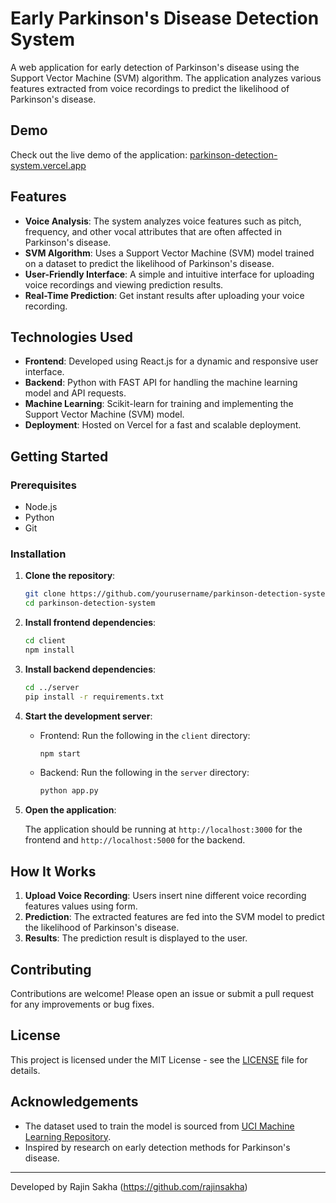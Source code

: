 # Early Parkinson's Disease Detection System

A web application for early detection of Parkinson's disease using the Support Vector Machine (SVM) algorithm. The application analyzes various features extracted from voice recordings to predict the likelihood of Parkinson's disease.

## Demo

Check out the live demo of the application: [parkinson-detection-system.vercel.app](https://parkinson-detection-system.vercel.app)

## Features

- **Voice Analysis**: The system analyzes voice features such as pitch, frequency, and other vocal attributes that are often affected in Parkinson's disease.
- **SVM Algorithm**: Uses a Support Vector Machine (SVM) model trained on a dataset to predict the likelihood of Parkinson's disease.
- **User-Friendly Interface**: A simple and intuitive interface for uploading voice recordings and viewing prediction results.
- **Real-Time Prediction**: Get instant results after uploading your voice recording.

## Technologies Used

- **Frontend**: Developed using React.js for a dynamic and responsive user interface.
- **Backend**: Python with FAST API for handling the machine learning model and API requests.
- **Machine Learning**: Scikit-learn for training and implementing the Support Vector Machine (SVM) model.
- **Deployment**: Hosted on Vercel for a fast and scalable deployment.

## Getting Started

### Prerequisites

- Node.js
- Python
- Git

### Installation

1. **Clone the repository**:

    ```bash
    git clone https://github.com/yourusername/parkinson-detection-system.git
    cd parkinson-detection-system
    ```

2. **Install frontend dependencies**:

    ```bash
    cd client
    npm install
    ```

3. **Install backend dependencies**:

    ```bash
    cd ../server
    pip install -r requirements.txt
    ```

4. **Start the development server**:

    - Frontend: Run the following in the `client` directory:

      ```bash
      npm start
      ```

    - Backend: Run the following in the `server` directory:

      ```bash
      python app.py
      ```

5. **Open the application**:

    The application should be running at `http://localhost:3000` for the frontend and `http://localhost:5000` for the backend.

## How It Works

1. **Upload Voice Recording**: Users insert nine different voice recording features values using form.
2. **Prediction**: The extracted features are fed into the SVM model to predict the likelihood of Parkinson's disease.
3. **Results**: The prediction result is displayed to the user.

## Contributing

Contributions are welcome! Please open an issue or submit a pull request for any improvements or bug fixes.

## License

This project is licensed under the MIT License - see the [LICENSE](LICENSE) file for details.

## Acknowledgements

- The dataset used to train the model is sourced from [UCI Machine Learning Repository](https://archive.ics.uci.edu/ml/datasets/Parkinsons).
- Inspired by research on early detection methods for Parkinson's disease.

---

Developed by Rajin Sakha (https://github.com/rajinsakha)

